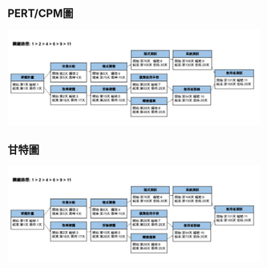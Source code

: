 ## PERT/CPM圖

![PERT/CPM](https://github.com/Yueru0916/2021_System-analysis-and-design/blob/main/PERT.png)

## 甘特圖

![Gantt](https://github.com/Yueru0916/2021_System-analysis-and-design/blob/main/PERT.png)
